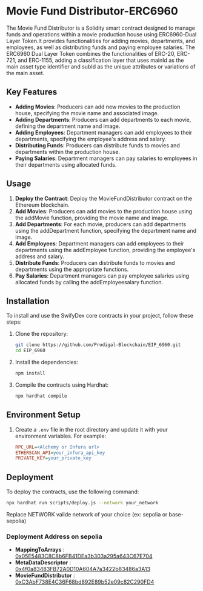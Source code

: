 # Movie Fund Distributor-ERC6960

The Movie Fund Distributor is a Solidity smart contract designed to manage funds and operations within a movie production house using ERC6960-Dual Layer Token.It provides functionalities for adding movies, departments, and employees, as well as distributing funds and paying employee salaries. The ERC6960 Dual Layer Token combines the functionalities of ERC-20, ERC-721, and ERC-1155, adding a classification layer that uses mainId as the main asset type identifier and subId as the unique attributes or variations of the main asset.

## Key Features

- **Adding Movies**: Producers can add new movies to the production house, specifying the movie name and associated image.
- **Adding Departments**: Producers can add departments to each movie, defining the department name and image.
- **Adding Employees**: Department managers can add employees to their departments, specifying the employee's address and salary.
- **Distributing Funds**: Producers can distribute funds to movies and departments within the production house.
- **Paying Salaries**: Department managers can pay salaries to employees in their departments using allocated funds.

## Usage

1. **Deploy the Contract**: Deploy the MovieFundDistributor contract on the Ethereum blockchain.
2. **Add Movies**: Producers can add movies to the production house using the addMovie function, providing the movie name and image.
3. **Add Departments**: For each movie, producers can add departments using the addDepartment function, specifying the department name and image.
4. **Add Employees**: Department managers can add employees to their departments using the addEmployee function, providing the employee's address and salary.
5. **Distribute Funds**: Producers can distribute funds to movies and departments using the appropriate functions.
6. **Pay Salaries**: Department managers can pay employee salaries using allocated funds by calling the addEmployeesalary function.

## Installation

To install and use the SwifyDex core contracts in your project, follow these steps:

1. Clone the repository:

   ```sh
   git clone https://github.com/Prodigal-Blockchain/EIP_6960.git
   cd EIP_6960
   ```

2. Install the dependencies:

   ```sh
   npm install
   ```

3. Compile the contracts using Hardhat:
   ```sh
   npx hardhat compile
   ```

## Environment Setup

1. Create a `.env` file in the root directory and update it with your environment variables. For example:

   ```ini
   RPC_URL=<Alchemy or Infura url>
   ETHERSCAN_API=your_infura_api_key
   PRIVATE_KEY=your_private_key
   ```

## Deployment

To deploy the contracts, use the following command:

```sh
npx hardhat run scripts/deploy.js --network your_network
```

Replace NETWORK valide network of your choice (ex: sepolia or base-sepolia)

### Deployment Address on sepolia

- **MappingToArrays** : [0x05E5483C8C8b6FB41DEa3b303a295a643C67E704](https://sepolia.etherscan.io/address/0x05E5483C8C8b6FB41DEa3b303a295a643C67E704)
- **MetaDataDescriptor** : [0x4f0a83483FB72A0D10A604A7a3422b83486a3A13](https://sepolia.etherscan.io/address/0x4f0a83483FB72A0D10A604A7a3422b83486a3A13)
- **MovieFundDistributor** : [0xC3AbF738E4C36F68bd892E89b52e09c82C290FD4](https://sepolia.etherscan.io/address/0xC3AbF738E4C36F68bd892E89b52e09c82C290FD4)

